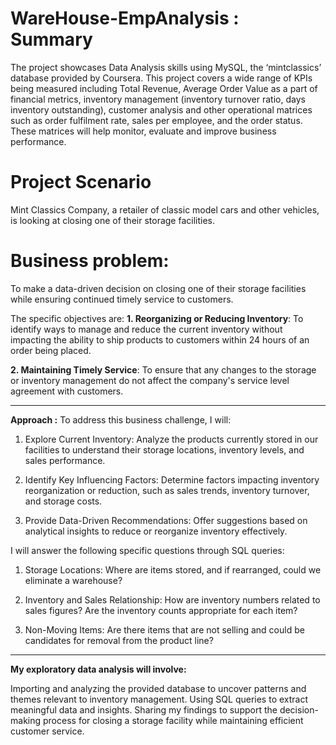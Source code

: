 # WareHouse-EmpAnalysis : Summary

The project showcases Data Analysis skills using MySQL, the ‘mintclassics’ database provided by Coursera. 
This project covers a wide range of KPIs being measured including Total Revenue, Average Order Value as a part of financial metrics, inventory management (inventory turnover ratio, days inventory outstanding), customer analysis and other operational matrices such as order fulfilment rate, sales per employee, and the order status. These matrices will help monitor, evaluate and improve business performance.

# Project Scenario

Mint Classics Company, a retailer of classic model cars and other vehicles, is looking at closing one of their storage facilities.

# Business problem:
To make a data-driven decision on closing one of their storage facilities while ensuring continued timely service to customers. 

The specific objectives are:
**1. Reorganizing or Reducing Inventory**: To identify ways to manage and reduce the current inventory without impacting the ability to ship products to customers within 24 hours of an order being placed.

**2. Maintaining Timely Service**: To ensure that any changes to the storage or inventory management do not affect the company's service level agreement with customers.

-------------------------------------------------------------------------------------------------------------------------------------------
**Approach :**
To address this business challenge, I will:

1. Explore Current Inventory: Analyze the products currently stored in our facilities to understand their storage locations, inventory levels, and sales performance.

2. Identify Key Influencing Factors: Determine factors impacting inventory reorganization or reduction, such as sales trends, inventory turnover, and storage costs.

3. Provide Data-Driven Recommendations: Offer suggestions based on analytical insights to reduce or reorganize inventory effectively.

I will answer the following specific questions through SQL queries:

1. Storage Locations: Where are items stored, and if rearranged, could we eliminate a warehouse?

2. Inventory and Sales Relationship: How are inventory numbers related to sales figures? Are the inventory counts appropriate for each item?

3. Non-Moving Items: Are there items that are not selling and could be candidates for removal from the product line?

-------------------------------------------------------------------------------------------------------------------------------------------

**My exploratory data analysis will involve:**

Importing and analyzing the provided database to uncover patterns and themes relevant to inventory management.
Using SQL queries to extract meaningful data and insights.
Sharing my findings to support the decision-making process for closing a storage facility while maintaining efficient customer service.
